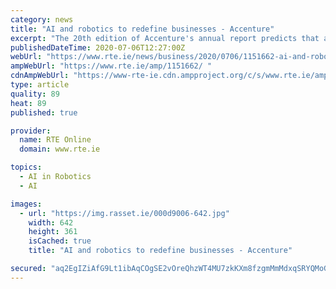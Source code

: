 ```yaml
---
category: news
title: "AI and robotics to redefine businesses - Accenture"
excerpt: "The 20th edition of Accenture's annual report predicts that artificial intelligence and robotics will be among the key technology trends that will redefine businesses over the next three years."
publishedDateTime: 2020-07-06T12:27:00Z
webUrl: "https://www.rte.ie/news/business/2020/0706/1151662-ai-and-robotics-to-redefine-businesses-accenture/"
ampWebUrl: "https://www.rte.ie/amp/1151662/ "
cdnAmpWebUrl: "https://www-rte-ie.cdn.ampproject.org/c/s/www.rte.ie/amp/1151662/ "
type: article
quality: 89
heat: 89
published: true

provider:
  name: RTE Online
  domain: www.rte.ie

topics:
  - AI in Robotics
  - AI

images:
  - url: "https://img.rasset.ie/000d9006-642.jpg"
    width: 642
    height: 361
    isCached: true
    title: "AI and robotics to redefine businesses - Accenture"

secured: "aq2EgIZiAfG9Lt1ibAqCOgSE2vOreQhzWT4MU7zkKXm8fzgmMmMdxqSRYQMoGInMWtOjICwWZZ9nOr7ddNl/CVOJpSy/J49j7yS2FG47Iec4X6bXjGE4pmYSqxpFh46jw1j95Wq8nkf52W4fEaR/MtfKtVSavd4xTCQ2sCBFbyR/eHCk5Fa0rutlji5oEb9EoLPbHZL/eMQX6k4jJSch6WfVeghjut9QxDtlX0kQP7WYtx/FZxir2sw3o5ocmjXTsXdNkPgTRUBFEJtGWND+Cr+0L1hvXBhusGkWOJ9gGLJ1KN14IUGVr01xPFYdwgLyLmprZn9s2rOiojB0brFxqw==;HhNxm58ik6YOVVEg6zUKdg=="
---
```


